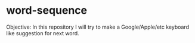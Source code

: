 # word-sequence
Objective: In this repository I will try to make a Google/Apple/etc keyboard like suggestion for next word.
